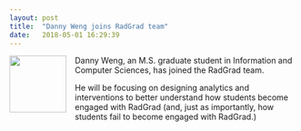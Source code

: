 ```yaml
---
layout: post
title:  "Danny Weng joins RadGrad team"
date:   2018-05-01 16:29:39
---
```


<img src="/docusaurus/img/people/weng.jpg" class="center-block img-responsive" style="margin-right: 15px; margin-bottom: 10px; float: left" width="100">

Danny Weng, an M.S. graduate student in Information and Computer Sciences, has joined the RadGrad team. 

He will be focusing on designing analytics and interventions to better understand how students become engaged with RadGrad (and, just as importantly, how students fail to become engaged with RadGrad.)
